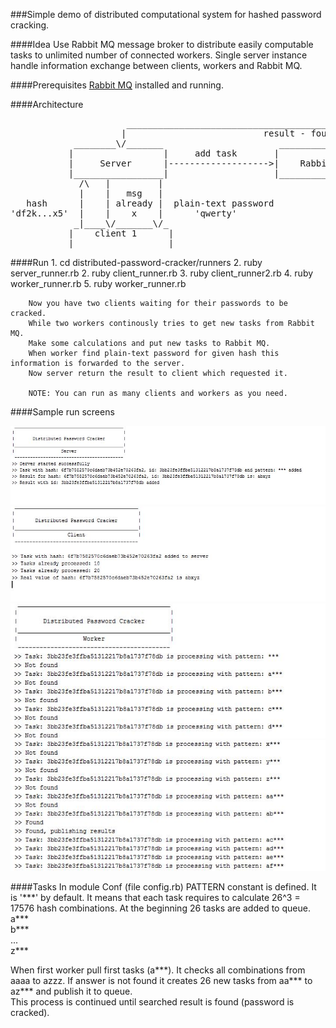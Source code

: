 ###Simple demo of distributed computational system for hashed password cracking.

####Idea 
Use Rabbit MQ message broker to distribute easily computable tasks to unlimited number of connected workers.
Single server instance handle information exchange between clients, workers and Rabbit MQ.


####Prerequisites
[Rabbit MQ](https://www.rabbitmq.com/download.html) installed and running.

    
    
####Architecture
<pre>
                      _____________________________________________________________________
                     |                          result - found                             |
            ________\/_______                      _________________                       |
           |                 |     add task       |                 |<----------------> worker 1
           |     Server      |------------------->|    Rabbit MQ    |          ....
           |_________________|                    |_________________|<----------------> worker n
             /\   |         |
             |    |   msg   |
   hash      |    | already |  plain-text password
'df2k...x5'  |    |    x    |      'qwerty'
            _|____\/_______\/_
           |    client 1      |
           |__________________|
</pre>

    
####Run
        1. cd distributed-password-cracker/runners
        2. ruby server_runner.rb
        2. ruby client_runner.rb
        3. ruby client_runner2.rb
        4. ruby worker_runner.rb
        5. ruby worker_runner.rb
        
        Now you have two clients waiting for their passwords to be cracked. 
        While two workers continously tries to get new tasks from Rabbit MQ.
        Make some calculations and put new tasks to Rabbit MQ.
        When worker find plain-text password for given hash this information is forwarded to the server.
        Now server return the result to client which requested it.
        
        NOTE: You can run as many clients and workers as you need.
         
         
              
####Sample run screens

![Server screen](res/server.jpg)
![Client screen](res/client.jpg)
![Worker screen](res/worker.jpg)
![Worker screen](res/worker_found.jpg)

####Tasks
In module Conf (file config.rb) PATTERN constant is defined. It is '\*\*\*' by default.
It means that each task requires to calculate 26^3 = 17576 hash combinations. At the beginning 26 tasks are added to queue.
<br/>
a\*\*\*<br/>
b\*\*\*<br/>
...<br/>
z\*\*\*<br />

When first worker pull first tasks (a\*\*\*). It checks all combinations from aaaa to azzz.
If answer is not found it creates 26 new tasks from aa*** to az*** and publish it to queue.<br/>
This process is continued until searched result is found (password is cracked).